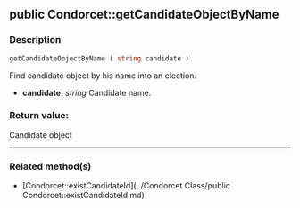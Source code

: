 ## public Condorcet::getCandidateObjectByName

### Description    

```php
getCandidateObjectByName ( string candidate )
```

Find candidate object by his name into an election.    
- **candidate:** *string* Candidate name.



### Return value:   

Candidate object


---------------------------------------

### Related method(s)      

* [Condorcet::existCandidateId](../Condorcet Class/public Condorcet::existCandidateId.md)    
